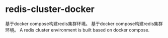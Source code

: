 # redis-cluster-docker
基于docker compose构建redis集群环境。 基于docker compose构建redis集群环境。 A redis cluster environment is built based on docker compose.

